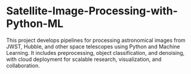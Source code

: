 # Satellite-Image-Processing-with-Python-ML
This project develops pipelines for processing astronomical images from JWST, Hubble, and other space telescopes using Python and Machine Learning. It includes preprocessing, object classification, and denoising, with cloud deployment for scalable research, visualization, and collaboration.

